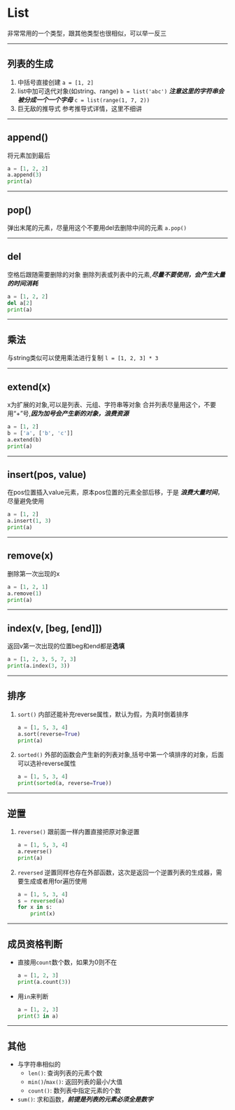 # List
非常常用的一个类型，跟其他类型也很相似，可以举一反三

---
## 列表的生成
1. 中括号直接创建
    `a = [1, 2]`
2. list中加可迭代对象(如string、range)
    `b = list('abc')`
    ***注意这里的字符串会被分成一个一个字母***
    `c = list(range(1, 7, 2))`
3. 巨无敌的推导式
    参考推导式详情，这里不细讲

---
## append()
将元素加到最后
```python
a = [1, 2, 2]
a.append(3)
print(a)
```

---
## pop()
弹出末尾的元素，尽量用这个不要用del去删除中间的元素
`a.pop()`

---
## del
空格后跟随需要删除的对象
删除列表或列表中的元素,***尽量不要使用，会产生大量的时间消耗***
```python
a = [1, 2, 2]
del a[2]
print(a)
```

---
## 乘法
与string类似可以使用乘法进行复制
`l = [1, 2, 3] * 3`

---
## extend(x)
x为扩展的对象,可以是列表、元组、字符串等对象
合并列表尽量用这个，不要用“+”号,***因为加号会产生新的对象，浪费资源***
```python
a = [1, 2]
b = ['a', ['b', 'c']]
a.extend(b)
print(a)
```

---
## insert(pos, value)
在pos位置插入value元素，原本pos位置的元素全部后移，于是 ***浪费大量时间***，尽量避免使用
```python
a = [1, 2]
a.insert(1, 3)
print(a)
```

---
## remove(x)
删除第一次出现的x
```python
a = [1, 2, 1]
a.remove(1)
print(a)
```

---
## index(v, [beg, [end]])
返回v第一次出现的位置beg和end都是**选填**
```python
a = [1, 2, 3, 5, 7, 3]
print(a.index(3, 3))
```

---
## 排序
1. `sort()`
    内部还能补充reverse属性，默认为假，为真时倒着排序
    ```python
    a = [1, 5, 3, 4]
    a.sort(reverse=True)
    print(a)
    ```
2. `sorted()`
    外部的函数会产生新的列表对象,括号中第一个填排序的对象，后面可以选补reverse属性
    ```python
    a = [1, 5, 3, 4]
    print(sorted(a, reverse=True))
    ```

---
## 逆置
1. `reverse()`
    跟前面一样内置直接把原对象逆置
    ```python
    a = [1, 5, 3, 4]
    a.reverse()
    print(a)
    ```
2. `reversed`
    逆置同样也存在外部函数，这次是返回一个逆置列表的生成器，需要生成或者用for遍历使用
    ```python
    a = [1, 5, 3, 4]
    s = reversed(a)
    for x in s:
        print(x)
    ```

---
## 成员资格判断
- 直接用`count`数个数，如果为0则不在
    ```python
    a = [1, 2, 3]
    print(a.count(3))
    ```
- 用`in`来判断
    ```python
    a = [1, 2, 3]
    print(3 in a)
    ```

---
## 其他
- 与字符串相似的
    - `len()`: 查询列表的元素个数
    - `min()`/`max()`: 返回列表的最小/大值
    - `count()`: 数列表中指定元素的个数
- `sum()`: 求和函数，***前提是列表的元素必须全是数字***
